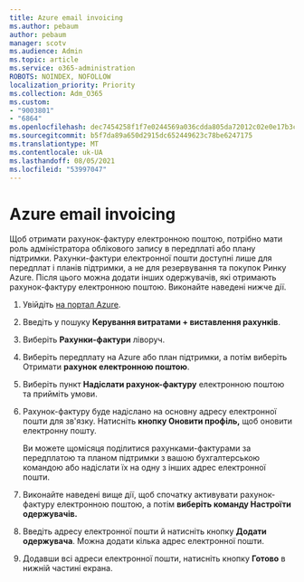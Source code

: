 ```yaml
---
title: Azure email invoicing
ms.author: pebaum
author: pebaum
manager: scotv
ms.audience: Admin
ms.topic: article
ms.service: o365-administration
ROBOTS: NOINDEX, NOFOLLOW
localization_priority: Priority
ms.collection: Adm_O365
ms.custom:
- "9003801"
- "6864"
ms.openlocfilehash: dec7454258f1f7e0244569a036cdda805da72012c02e0e17b3c1d192f0a2639e
ms.sourcegitcommit: b5f7da89a650d2915dc652449623c78be6247175
ms.translationtype: MT
ms.contentlocale: uk-UA
ms.lasthandoff: 08/05/2021
ms.locfileid: "53997047"
---
```

# <a name="azure-email-invoicing"></a>Azure email invoicing

Щоб отримати рахунок-фактуру електронною поштою, потрібно мати роль адміністратора облікового запису в передплаті або плану підтримки. Рахунки-фактури електронної пошти доступні лише для передплат і планів підтримки, а не для резервування та покупок Ринку Azure. Після цього можна додати інших одержувачів, які отримають рахунок-фактуру електронною поштою. Виконайте наведені нижче дії.

1. Увійдіть [на портал Azure](https://portal.azure.com/).
2. Введіть у пошуку **Керування витратами + виставлення рахунків**.
3. Виберіть **Рахунки-фактури** ліворуч.
4. Виберіть передплату на Azure або план підтримки, а потім виберіть Отримати **рахунок електронною поштою**.
5. Виберіть пункт **Надіслати рахунок-фактуру** електронною поштою та прийміть умови.
6. Рахунок-фактуру буде надіслано на основну адресу електронної пошти для зв'язку. Натисніть **кнопку Оновити профіль,** щоб оновити електронну пошту.  

    Ви можете щомісяця поділитися рахунками-фактурами за передплатою та планом підтримки з вашою бухгалтерською командою або надіслати їх на одну з інших адрес електронної пошти.  

7. Виконайте наведені вище дії, щоб спочатку активувати рахунок-фактуру електронною поштою, а потім  **виберіть команду Настроїти одержувачів.**
8. Введіть адресу електронної пошти й натисніть кнопку **Додати одержувача**. Можна додати кілька адрес електронної пошти.
9. Додавши всі адреси електронної пошти, натисніть кнопку **Готово** в нижній частині екрана.

